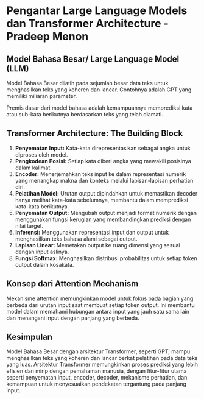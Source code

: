 # Pengantar Large Language Models dan Transformer Architecture - Pradeep Menon

## Model Bahasa Besar/ Large Language Model (LLM)

Model Bahasa Besar dilatih pada sejumlah besar data teks untuk menghasilkan teks yang koheren dan lancar. Contohnya adalah GPT yang memiliki miliaran parameter.

Premis dasar dari model bahasa adalah kemampuannya memprediksi kata atau sub-kata berikutnya berdasarkan teks yang telah diamati.

## Transformer Architecture: The Building Block

1. **Penyematan Input:** Kata-kata direpresentasikan sebagai angka untuk diproses oleh model.
2. **Pengkodean Posisi:** Setiap kata diberi angka yang mewakili posisinya dalam kalimat.
3. **Encoder:** Menerjemahkan teks input ke dalam representasi numerik yang menangkap makna dan konteks melalui lapisan-lapisan perhatian diri.
4. **Pelatihan Model:** Urutan output dipindahkan untuk memastikan decoder hanya melihat kata-kata sebelumnya, membantu dalam memprediksi kata-kata berikutnya.
5. **Penyematan Output:** Mengubah output menjadi format numerik dengan menggunakan fungsi kerugian yang membandingkan prediksi dengan nilai target.
6. **Inferensi:** Menggunakan representasi input dan output untuk menghasilkan teks bahasa alami sebagai output.
7. **Lapisan Linear:** Memetakan output ke ruang dimensi yang sesuai dengan input aslinya.
8. **Fungsi Softmax:** Menghasilkan distribusi probabilitas untuk setiap token output dalam kosakata.

## Konsep dari Attention Mechanism

Mekanisme attention memungkinkan model untuk fokus pada bagian yang berbeda dari urutan input saat membuat setiap token output. Ini membantu model dalam memahami hubungan antara input yang jauh satu sama lain dan menangani input dengan panjang yang berbeda.

## Kesimpulan

Model Bahasa Besar dengan arsitektur Transformer, seperti GPT, mampu menghasilkan teks yang koheren dan lancar berkat pelatihan pada data teks yang luas. Arsitektur Transformer memungkinkan proses prediksi yang lebih efisien dan mirip dengan pemahaman manusia, dengan fitur-fitur utama seperti penyematan input, encoder, decoder, mekanisme perhatian, dan kemampuan untuk menyesuaikan pendekatan tergantung pada panjang input.
